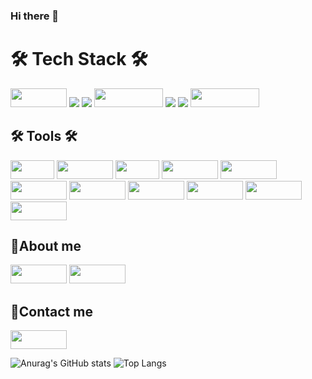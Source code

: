 ### Hi there 👋


<!--
**Eunah323/Eunah323** is a ✨ _special_ ✨ repository because its `README.md` (this file) appears on your GitHub profile.

Here are some ideas to get you started:

- 🔭 I’m currently working on ...
- 🌱 I’m currently learning ...
- 👯 I’m looking to collaborate on ...
- 🤔 I’m looking for help with ...
- 💬 Ask me about ...
- 📫 How to reach me: ...
- 😄 Pronouns: ...
- ⚡ Fun fact: ...
-->
# 🛠 Tech Stack 🛠
<p>
 <img src= "https://img.shields.io/badge/java-%23ED8B00.svg?style=for-the-badge&logo=java&logoColor=white" width="90" height="30"/>
<!-- <img src= "https://img.shields.io/badge/spring-%236DB33F.svg?style=for-the-badge&logo=spring&logoColor=white" width="100" height="30"/> -->
 <img src="https://img.shields.io/badge/Springboot-6DB33F?style=for-the-badge&logo=Springboot&logoColor=white">
 <img src="https://img.shields.io/badge/gradle-02303A?style=for-the-badge&logo=gradle&logoColor=white">
<img src="https://img.shields.io/badge/javascript-F7DF1E?style=for-the-badge&logo=javascript&logoColor=black" width="110" height="30"/> 
  <img src="https://img.shields.io/badge/python-3670A0?style=for-the-badge&logo=python&logoColor=FF9E0F">
  <img src="https://img.shields.io/badge/html5-E34F26?style=for-the-badge&logo=html5&logoColor=white">

<img src= "https://img.shields.io/badge/IntelliJIDEA-000000.svg?style=for-the-badge&logo=intellij-idea&logoColor=white" width="110" height="30"/>

## 🛠 Tools 🛠
  <p>
  <img src= "https://img.shields.io/badge/AWS-%23FF9900.svg?style=for-the-badge&logo=amazon-aws&logoColor=white" width="70" height="30"/>
<img src= "https://img.shields.io/badge/Slack-4A154B?style=for-the-badge&logo=slack&logoColor=white" width="90" height="30"/>
<img src= "https://img.shields.io/badge/git-%23F05033.svg?style=for-the-badge&logo=git&logoColor=white" width="70" height="30"/>
<img src= "https://img.shields.io/badge/github-%23121011.svg?style=for-the-badge&logo=github&logoColor=white" width="90" height="30"/>
<img src= "https://img.shields.io/badge/mysql-%2300f.svg?style=for-the-badge&logo=mysql&logoColor=white" width="90" height="30"/>
<img src= "https://img.shields.io/badge/JWT-black?style=for-the-badge&logo=JSON%20web%20tokens" width="90" height="30"/>
<img src= "https://img.shields.io/badge/Thymeleaf-%23005C0F.svg?style=for-the-badge&logo=Thymeleaf&logoColor=white" width="90" height="30"/>
<img src= "https://img.shields.io/badge/Ubuntu-E95420?style=for-the-badge&logo=ubuntu&logoColor=white" width="90" height="30"/>
<img src= "https://img.shields.io/badge/Notion-%23000000.svg?style=for-the-badge&logo=notion&logoColor=white" width="90" height="30"/>
<img src= "https://img.shields.io/badge/Postman-FF6C37?style=for-the-badge&logo=postman&logoColor=white" width="90" height="30"/>
<img src= "https://img.shields.io/badge/nginx-%23009639.svg?style=for-the-badge&logo=nginx&logoColor=white" width="90" height="30"/>

## 💖About me
<p>
<img src= "https://img.shields.io/badge/mac%20os-000000?style=for-the-badge&logo=macos&logoColor=F0F0F0" width="90" height="30"/>
<img src= "https://img.shields.io/badge/Apple-%23000000.svg?style=for-the-badge&logo=apple&logoColor=white" width="90" height="30"/>

## 💖Contact me
<p>
<a href="mailto:"unapretty@gmail.com" target="_blank"><img src= "https://img.shields.io/badge/Gmail-D14836?style=for-the-badge&logo=gmail&logoColor=white" width="90" height="30"/></a>



![Anurag's GitHub stats](https://github-readme-stats.vercel.app/api?username=Eunah323&show_icons=true&theme=cobalt)
 ![Top Langs](https://github-readme-stats.vercel.app/api/top-langs/?username=Eunah323&layout=compact&theme=cobalt)


